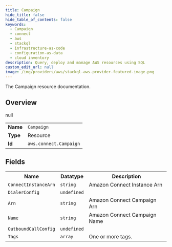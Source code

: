 ```yaml
---
title: Campaign
hide_title: false
hide_table_of_contents: false
keywords:
  - Campaign
  - connect
  - aws
  - stackql
  - infrastructure-as-code
  - configuration-as-data
  - cloud inventory
description: Query, deploy and manage AWS resources using SQL
custom_edit_url: null
image: /img/providers/aws/stackql-aws-provider-featured-image.png
---
```

The Campaign resource documentation.

## Overview
<table><tbody>
<tr><td><b>Name</b></td><td><code>Campaign</code></td></tr>
<tr><td><b>Type</b></td><td>Resource</td></tr>
null
<tr><td><b>Id</b></td><td><code>aws.connect.Campaign</code></td></tr>
</tbody></table>

## Fields
<table><tbody>
<tr><th>Name</th><th>Datatype</th><th>Description</th></tr>
<tr><td><code>ConnectInstanceArn</code></td><td><code>string</code></td><td>Amazon Connect Instance Arn</td></tr><tr><td><code>DialerConfig</code></td><td><code>undefined</code></td><td></td></tr><tr><td><code>Arn</code></td><td><code>string</code></td><td>Amazon Connect Campaign Arn</td></tr><tr><td><code>Name</code></td><td><code>string</code></td><td>Amazon Connect Campaign Name</td></tr><tr><td><code>OutboundCallConfig</code></td><td><code>undefined</code></td><td></td></tr><tr><td><code>Tags</code></td><td><code>array</code></td><td>One or more tags.</td></tr>
</tbody></table>